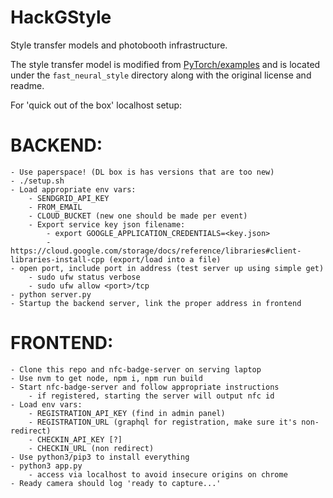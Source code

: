 # HackGStyle

Style transfer models and photobooth infrastructure.

The style transfer model is modified from [PyTorch/examples](https://github.com/pytorch/examples)
 and is located under the `fast_neural_style` directory along with the original
 license and readme.

For 'quick out of the box' localhost setup:
# BACKEND:
	- Use paperspace! (DL box is has versions that are too new)
	- ./setup.sh
	- Load appropriate env vars:
		- SENDGRID_API_KEY
		- FROM_EMAIL
		- CLOUD_BUCKET (new one should be made per event)
		- Export service key json filename:
			- export GOOGLE_APPLICATION_CREDENTIALS=<key.json>
			- https://cloud.google.com/storage/docs/reference/libraries#client-libraries-install-cpp (export/load into a file)
	- open port, include port in address (test server up using simple get)
		- sudo ufw status verbose
		- sudo ufw allow <port>/tcp
	- python server.py
	- Startup the backend server, link the proper address in frontend

# FRONTEND:
	- Clone this repo and nfc-badge-server on serving laptop 
	- Use nvm to get node, npm i, npm run build
	- Start nfc-badge-server and follow appropriate instructions
		- if registered, starting the server will output nfc id
	- Load env vars:
		- REGISTRATION_API_KEY (find in admin panel)
		- REGISTRATION_URL (graphql for registration, make sure it's non-redirect)
		- CHECKIN_API_KEY [?]
		- CHECKIN_URL (non redirect)
	- Use python3/pip3 to install everything
	- python3 app.py
		- access via localhost to avoid insecure origins on chrome
	- Ready camera should log 'ready to capture...'